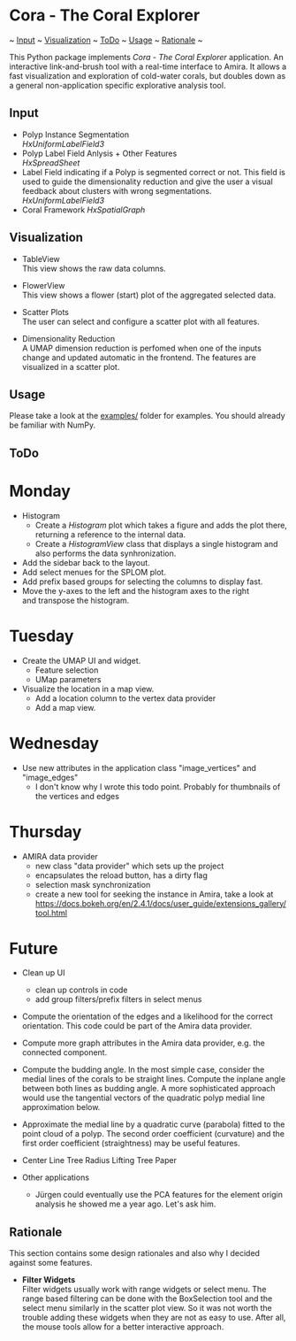 # Cora - The Coral Explorer

~ [Input](#input)
~ [Visualization](#visualization)
~ [ToDo](#todo)
~ [Usage](#usage)
~ [Rationale](#rationale)
~

This Python package implements *Cora - The Coral Explorer* application. An interactive link-and-brush tool with a real-time interface to Amira. It allows a fast visualization and exploration of cold-water corals, but doubles down as a general non-application specific explorative analysis tool.

## Input

*   Polyp Instance Segmentation\
    *HxUniformLabelField3*
*   Polyp Label Field Anlysis + Other Features\
    *HxSpreadSheet*
*   Label Field indicating if a Polyp is segmented correct or not. This field is used to guide the dimensionality reduction and give the user a visual feedback about clusters with wrong segmentations. \
    *HxUniformLabelField3*
*   Coral Framework
    *HxSpatialGraph*

## Visualization

*   TableView\
    This view shows the raw data columns.
*   FlowerView\
    This view shows a flower (start) plot of 
    the aggregated selected data.


*   Scatter Plots\
    The user can select and configure a scatter plot with all features.
*   Dimensionality Reduction\
    A UMAP dimension reduction is perfomed when one of the inputs change
    and updated automatic in the frontend. The features are visualized in 
    a scatter plot. 

## Usage

Please take a look at the [examples/](./examples) folder for examples. You should already be familiar with NumPy.

## ToDo

# Monday

*   Histogram
    *   Create a *Histogram* plot which takes a figure
        and adds the plot there, returning a reference to the internal 
        data.
    *   Create a *HistogramView* class that displays a single
        histogram and also performs the data synhronization.
*   Add the sidebar back to the layout.
*   Add select menues for the SPLOM plot.
*   Add prefix based groups for selecting the columns to display fast.
*   Move the y-axes to the left and the histogram axes to the right\
    and transpose the histogram.

# Tuesday

*   Create the UMAP UI and widget.
    *   Feature selection
    *   UMap parameters
*   Visualize the location in a map view.
    *   Add a location column to the vertex data provider
    *   Add a map view.

# Wednesday

*   Use new attributes in the application class "image_vertices" and "image_edges"
    *   I don't know why I wrote this todo point. Probably for thumbnails
        of the vertices and edges

# Thursday

*   AMIRA data provider
    *   new class "data provider" which sets up the project
    *   encapsulates the reload button, has a dirty flag
    *   selection mask synchronization
    *   create a new tool for seeking the instance in Amira, take a look at https://docs.bokeh.org/en/2.4.1/docs/user_guide/extensions_gallery/tool.html

# Future

*   Clean up UI
    *   clean up controls in code
    *   add group filters/prefix filters in select menus

*   Compute the orientation of the edges and a likelihood for the correct
    orientation. This code could be part of the Amira data provider.
*   Compute more graph attributes in the Amira data provider, e.g.
    the connected component.
*   Compute the budding angle. In the most simple case, consider the medial
    lines of the corals to be straight lines. Compute the inplane angle
    between both lines as budding angle. A more sophisticated approach 
    would use the tangential vectors of the quadratic polyp medial line
    approximation below.
*   Approximate the medial line by a quadratic curve (parabola) fitted
    to the point cloud of a polyp. The second order coefficient (curvature)
    and the first order coefficient (straightness) may be useful features.
*   Center Line Tree
    Radius Lifting Tree Paper
    
*   Other applications
    *   Jürgen could eventually use the PCA features for the element origin analysis
        he showed me a year ago. Let's ask him.

## Rationale

This section contains some design rationales and also why I decided against some features.

*   **Filter Widgets**\
    Filter widgets usually work with range widgets or select menu. The range based filtering can be done with the BoxSelection tool and the select menu similarly in the scatter plot view. So it was not worth the trouble adding these widgets when they are not as easy to use. After all, the mouse tools allow for a better interactive approach.